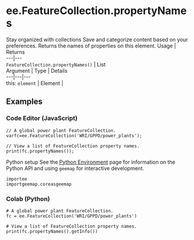  
#  ee.FeatureCollection.propertyNames
Stay organized with collections  Save and categorize content based on your preferences. 
Returns the names of properties on this element. Usage | Returns  
---|---  
`FeatureCollection.propertyNames()` | List  
Argument | Type | Details  
---|---|---  
this: `element` | Element |   
## Examples
### Code Editor (JavaScript)
```
// A global power plant FeatureCollection.
varfc=ee.FeatureCollection('WRI/GPPD/power_plants');

// View a list of FeatureCollection property names.
print(fc.propertyNames());
```

Python setup
See the [ Python Environment](https://developers.google.com/earth-engine/guides/python_install) page for information on the Python API and using `geemap` for interactive development.
```
importee
importgeemap.coreasgeemap
```

### Colab (Python)
```
# A global power plant FeatureCollection.
fc = ee.FeatureCollection('WRI/GPPD/power_plants')

# View a list of FeatureCollection property names.
print(fc.propertyNames().getInfo())
```

